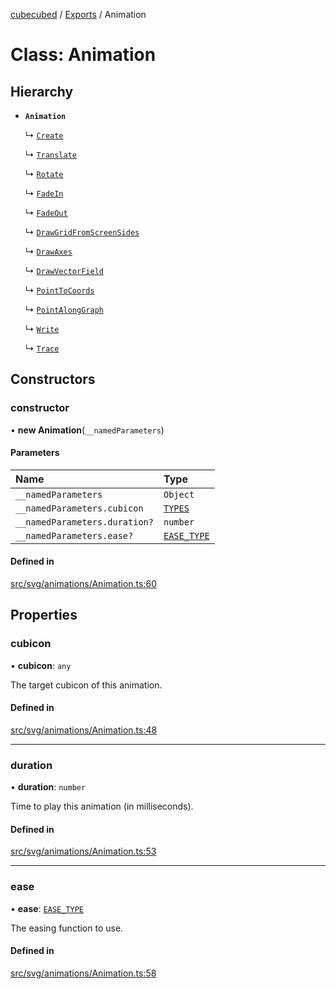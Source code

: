 [cubecubed](/reference/README.md) / [Exports](/reference/modules.md) / Animation

# Class: Animation

## Hierarchy

- **`Animation`**

  ↳ [`Create`](/reference/classes/Create.md)

  ↳ [`Translate`](/reference/classes/Translate.md)

  ↳ [`Rotate`](/reference/classes/Rotate.md)

  ↳ [`FadeIn`](/reference/classes/FadeIn.md)

  ↳ [`FadeOut`](/reference/classes/FadeOut.md)

  ↳ [`DrawGridFromScreenSides`](/reference/classes/DrawGridFromScreenSides.md)

  ↳ [`DrawAxes`](/reference/classes/DrawAxes.md)

  ↳ [`DrawVectorField`](/reference/classes/DrawVectorField.md)

  ↳ [`PointToCoords`](/reference/classes/PointToCoords.md)

  ↳ [`PointAlongGraph`](/reference/classes/PointAlongGraph.md)

  ↳ [`Write`](/reference/classes/Write.md)

  ↳ [`Trace`](/reference/classes/Trace.md)

## Constructors

### constructor

• **new Animation**(`__namedParameters`)

#### Parameters

| Name | Type |
| :------ | :------ |
| `__namedParameters` | `Object` |
| `__namedParameters.cubicon` | [`TYPES`](/reference/types/TYPES.md) |
| `__namedParameters.duration?` | `number` |
| `__namedParameters.ease?` | [`EASE_TYPE`](/reference/types/EASE_TYPE.md) |

#### Defined in

[src/svg/animations/Animation.ts:60](https://github.com/imaphatduc/cubecubed/blob/e48fd86/src/svg/animations/Animation.ts#L60)

## Properties

### cubicon

• **cubicon**: `any`

The target cubicon of this animation.

#### Defined in

[src/svg/animations/Animation.ts:48](https://github.com/imaphatduc/cubecubed/blob/e48fd86/src/svg/animations/Animation.ts#L48)

___

### duration

• **duration**: `number`

Time to play this animation (in milliseconds).

#### Defined in

[src/svg/animations/Animation.ts:53](https://github.com/imaphatduc/cubecubed/blob/e48fd86/src/svg/animations/Animation.ts#L53)

___

### ease

• **ease**: [`EASE_TYPE`](/reference/types/EASE_TYPE.md)

The easing function to use.

#### Defined in

[src/svg/animations/Animation.ts:58](https://github.com/imaphatduc/cubecubed/blob/e48fd86/src/svg/animations/Animation.ts#L58)
